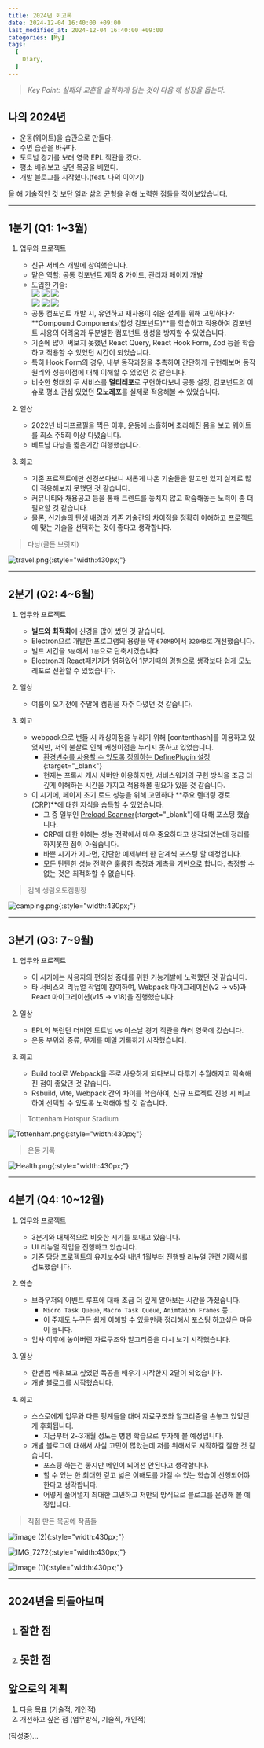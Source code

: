 ```yaml
---
title: 2024년 회고록
date: 2024-12-04 16:40:00 +09:00
last_modified_at: 2024-12-04 16:40:00 +09:00
categories: [My]
tags:
  [
    Diary,
  ]
---
```


>*Key Point: 실패와 교훈을 솔직하게 담는 것이 다음 해 성장을 돕는다.*

## 나의 2024년
- 운동(웨이트)을 습관으로 만들다.
- 수면 습관을 바꾸다.
- 토트넘 경기를 보러 영국 EPL 직관을 갔다.
- 평소 배워보고 싶던 목공을 배웠다.
- 개발 블로그를 시작했다.(feat. 나의 이야기)

올 해 기술적인 것 보단 일과 삶의 균형을 위해 노력한 점들을 적어보았습니다.  

-----

## 1분기 (Q1: 1~3월)
1. 업무와 프로젝트
   - 신규 서비스 개발에 참여했습니다.
   - 맡은 역할: 공통 컴포넌트 제작 & 가이드, 관리자 페이지 개발
   - 도입한 기술:   
       <img src="https://img.shields.io/badge/Next.js-000000?style=for-the-badge&logo=Next.js&logoColor=white">
       <img src="https://img.shields.io/badge/TypeScript-3178C6?style=for-the-badge&logo=TypeScript&logoColor=white">
       <img src="https://img.shields.io/badge/reactquery-FF4154?style=for-the-badge&logo=reactquery&logoColor=white">  
       <img src="https://img.shields.io/badge/reacthookform-EC5990?style=for-the-badge&logo=reacthookform&logoColor=white">
       <img src="https://img.shields.io/badge/jotai-2AB1AC?style=for-the-badge&logo=jotai&logoColor=white">
       <img src="https://img.shields.io/badge/zod-3E67B1?style=for-the-badge&logo=zod&logoColor=white">  
   - 공통 컴포넌트 개발 시, 유연하고 재사용이 쉬운 설계를 위해 고민하다가 **Compound Components(합성 컴포넌트)**를 학습하고 적용하여 컴포넌트 사용의 어려움과 무분별한 컴포넌트 생성을 방지할 수 있었습니다.
   - 기존에 많이 써보지 못했던 React Query, React Hook Form, Zod 등을 학습하고 적용할 수 있었던 시간이 되었습니다.
   - 특히 Hook Form의 경우, 내부 동작과정을 추측하여 간단하게 구현해보며 동작원리와 성능이점에 대해 이해할 수 있었던 것 같습니다.
   - 비슷한 형태의 두 서비스를 **멀티레포**로 구현하다보니 공통 설정, 컴포넌트의 이슈로 평소 관심 있었던 **모노레포**를 실제로 적용해볼 수 있었습니다.

2. 일상
   - 2022년 바디프로필을 찍은 이후, 운동에 소홀하며 초라해진 몸을 보고 웨이트를 최소 주5회 이상 다녔습니다.
   - 베트남 다낭을 짧은기간 여행했습니다.

3. 회고
   - 기존 프로젝트에만 신경쓰다보니 새롭게 나온 기술들을 알고만 있지 실제로 많이 적용해보지 못했던 것 같습니다.
   - 커뮤니티와 채용공고 등을 통해 트렌드를 놓치지 않고 학습해놓는 노력이 좀 더 필요할 것 같습니다.  
   - 물론, 신기술의 탄생 배경과 기존 기술간의 차이점을 정확히 이해하고 프로젝트에 맞는 기술을 선택하는 것이 좋다고 생각합니다.  

> 다낭(골든 브릿지)

![travel.png](/assets/img/posts/2024-12-04/travel.png){:style="width:430px;"}

-----

## 2분기 (Q2: 4~6월)
1. 업무와 프로젝트
   - **빌드와 최적화**에 신경을 많이 썼던 것 같습니다.
   - Electron으로 개발한 프로그램의 용량을 약 `670MB`에서 `320MB`로 개선했습니다.
   - 빌드 시간을 `5분`에서 `1분`으로 단축시켰습니다.
   - Electron과 React패키지가 얽혀있어 1분기때의 경험으로 생각보다 쉽게 모노레포로 전환할 수 있었습니다.

2. 일상
   - 여름이 오기전에 주말에 캠핑을 자주 다녔던 것 같습니다.

3. 회고
   - webpack으로 번들 시 캐싱이점을 누리기 위해 [contenthash]를 이용하고 있었지만, 저의 불찰로 인해 캐싱이점을 누리지 못하고 있었습니다.
     - [환경변수를 사용할 수 있도록 정의하는 DefinePlugin 설정](https://hajeonghun.github.io/posts/Webpack-DefinePlugin-%EC%A3%BC%EC%9D%98%EC%82%AC%ED%95%AD/){:target="_blank"}
     - 현재는 프록시 캐시 서버만 이용하지만, 서비스워커의 구현 방식을 조금 더 깊게 이해하는 시간을 가지고 적용해볼 필요가 있을 것 같습니다.  
   - 이 시기에, 페이지 초기 로드 성능을 위해 고민하다 **주요 렌더링 경로(CRP)**에 대한 지식을 습득할 수 있었습니다.
     - 그 중 일부인 [Preload Scanner](https://hajeonghun.github.io/posts/Preload-Scanner){:target="_blank"}에 대해 포스팅 했습니다.
     - CRP에 대한 이해는 성능 전략에서 매우 중요하다고 생각되었는데 정리를 하지못한 점이 아쉽습니다.
     - 바쁜 시기가 지나면, 간단한 예제부터 한 단계씩 포스팅 할 예정입니다.  
     - 모든 탄탄한 성능 전략은 훌륭한 측정과 계측을 기반으로 합니다. 측정할 수 없는 것은 최적화할 수 없습니다.

> 김해 생림오토캠핑장

![camping.png](/assets/img/posts/2024-12-04/camping.png){:style="width:430px;"}

-----

## 3분기 (Q3: 7~9월)
1. 업무와 프로젝트
   - 이 시기에는 사용자의 편의성 증대를 위한 기능개발에 노력했던 것 같습니다.
   - 타 서비스의 리뉴얼 작업에 참여하여, Webpack 마이그레이션(v2 -> v5)과 React 마이그레이션(v15 -> v18)을 진행했습니다.
   
2. 일상
   - EPL의 북런던 더비인 토트넘 vs 아스날 경기 직관을 하러 영국에 갔습니다.
   - 운동 부위와 종류, 무게를 매일 기록하기 시작했습니다.

3. 회고
   - Build tool로 Webpack을 주로 사용하게 되다보니 다루기 수월해지고 익숙해진 점이 좋았던 것 같습니다.
   - Rsbuild, Vite, Webpack 간의 차이를 학습하여, 신규 프로젝트 진행 시 비교하여 선택할 수 있도록 노력해야 할 것 같습니다.  

> Tottenham Hotspur Stadium

![Tottenham.png](/assets/img/posts/2024-12-04/Tottenham.png){:style="width:430px;"}

> 운동 기록

![Health.png](/assets/img/posts/2024-12-04/Health.png){:style="width:430px;"}

-----

## 4분기 (Q4: 10~12월)
1. 업무와 프로젝트
   - 3분기와 대체적으로 비슷한 시기를 보내고 있습니다.
   - UI 리뉴얼 작업을 진행하고 있습니다.
   - 기존 담당 프로젝트의 유지보수와 내년 1월부터 진행할 리뉴얼 관련 기획서를 검토했습니다. 

2. 학습
   - 브라우저의 이벤트 루프에 대해 조금 더 깊게 알아보는 시간을 가졌습니다.
     - `Micro Task Queue`, `Macro Task Queue`, `Animtaion Frames` 등..
     - 이 주제도 누구든 쉽게 이해할 수 있을만큼 정리해서 포스팅 하고싶은 마음이 듭니다.
   - 입사 이후에 놓아버린 자료구조와 알고리즘을 다시 보기 시작했습니다.
     
3. 일상
   - 한번쯤 배워보고 싶었던 목공을 배우기 시작한지 2달이 되었습니다.
   - 개발 블로그를 시작했습니다.

4. 회고
   - 스스로에게 업무와 다른 핑계들을 대며 자료구조와 알고리즘을 손놓고 있었던 게 후회됩니다.
     - 지금부터 2~3개월 정도는 병행 학습으로 투자해 볼 예정입니다.
   - 개발 블로그에 대해서 사실 고민이 많았는데 저를 위해서도 시작하길 잘한 것 같습니다.
     - 포스팅 하는건 좋지만 메인이 되어선 안된다고 생각합니다. 
     - 할 수 있는 한 최대한 깊고 넓은 이해도를 가질 수 있는 학습이 선행되어야 한다고 생각합니다.
     - 어떻게 풀어낼지 최대한 고민하고 저만의 방식으로 블로그를 운영해 볼 예정입니다. 

> 직접 만든 목공예 작품들

![image (2)](https://github.com/user-attachments/assets/f5bebcf4-5a78-4583-bce3-24ae6587803b){:style="width:430px;"}  

![IMG_7272](https://github.com/user-attachments/assets/b453cbe4-1729-4dcd-9719-86971ff65ef2){:style="width:430px;"}  

![image (1)](https://github.com/user-attachments/assets/e04195b1-0ef5-4ad9-9f72-328549dff76e){:style="width:430px;"}

-----

## 2024년을 되돌아보며
1. 잘한 점
   - 
2. 못한 점
   - 

## 앞으로의 계획
1. 다음 목표 (기술적, 개인적)
2. 개선하고 싶은 점 (업무방식, 기술적, 개인적)

(작성중)...
